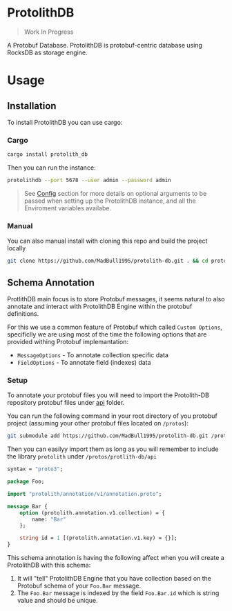 # ProtolithDB

> Work In Progress

A Protobuf Database.
ProtolithDB is protobuf-centric database using RocksDB as storage engine.

# Usage

## Installation
To install ProtolithDB you can use cargo:

### Cargo

```bash
cargo install protolith_db
```

Then you can run the instance:
```bash
protolithdb --port 5678 --user admin --password admin
```
> See [Config](#configurations) section for more details on optional arguments to be passed when setting up the ProtolithDB instance, and all the Enviroment variables availabe.

### Manual
You can also manual install with cloning this repo and build the project locally
```bash
git clone https://github.com/MadBull1995/protolith-db.git . && cd protolith-db && cargo build
```

## Schema Annotation
ProtlithDB main focus is to store Protobuf messages, it seems natural to also annotate and interact with ProtolithDB Engine within the protobuf definitions.

For this we use a common feature of Protobuf which called `Custom Options`, specificlly we are using most of the time the following options that are provided withing Protobuf implemantation:
- `MessageOptions` - To annotate collection specific data
- `FieldOptions` - To annotate field (indexes) data

### Setup

To annotate your protobuf files you will need to import the Protolith-DB repository protobuf files under [api](./api) folder.

You can run the following command in your root directory of you protobuf project (assuming your other protobuf files located on `/protos`):
```bash
git submodule add https://github.com/MadBull1995/protolith-db.git /protos
```

Then you can easilyy import them as long as you will remember to include the library `protolith` under `/protos/protlith-db/api`

```proto
syntax = "proto3";

package Foo;

import "protolith/annotation/v1/annotation.proto";

message Bar {
    option (protolith.annotation.v1.collection) = {
        name: "Bar"
    };

    string id = 1 [(protolith.annotation.v1.key) = {}];
}
```

This schema annotation is having the following affect when you will create a ProtolithDB with this schema:
1. It will "tell" ProtolithDB Engine that you have collection based on the Protobuf schema of your `Foo.Bar` message.
2. The `Foo.Bar` message is indexed by the field `Foo.Bar.id` which is string value and should be unique.


